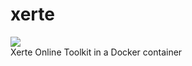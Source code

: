 # xerte
[![](https://images.microbadger.com/badges/image/asrnederland/xerte.svg)](https://microbadger.com/images/asrnederland/xerte "Get your own image badge on microbadger.com")  
Xerte Online Toolkit in a Docker container
